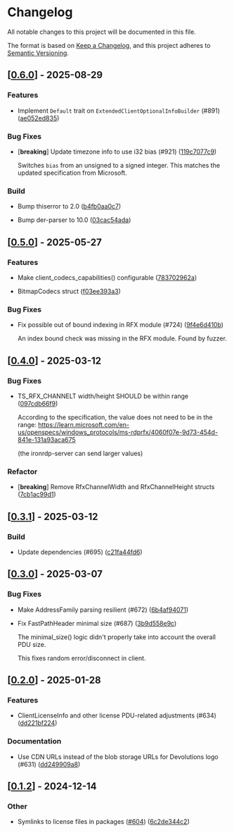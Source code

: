 # Changelog

All notable changes to this project will be documented in this file.

The format is based on [Keep a Changelog](https://keepachangelog.com/en/1.0.0/),
and this project adheres to [Semantic Versioning](https://semver.org/spec/v2.0.0.html).


## [[0.6.0](https://github.com/Devolutions/IronRDP/compare/ironrdp-pdu-v0.5.0...ironrdp-pdu-v0.6.0)] - 2025-08-29

### <!-- 1 -->Features

- Implement `Default` trait on `ExtendedClientOptionalInfoBuilder` (#891) ([ae052ed835](https://github.com/Devolutions/IronRDP/commit/ae052ed83598ad1f4ad7038b153e3c5398d2a738)) 

### <!-- 4 -->Bug Fixes

- [**breaking**] Update timezone info to use i32 bias (#921) ([119c7077c9](https://github.com/Devolutions/IronRDP/commit/119c7077c98e4b43021619378c4f251c1f95ae17)) 

  Switches `bias` from an unsigned to a signed integer.
  This matches the updated specification from Microsoft.

### <!-- 7 -->Build

- Bump thiserror to 2.0 ([b4fb0aa0c7](https://github.com/Devolutions/IronRDP/commit/b4fb0aa0c79aa409d1b6a5f43ab23448eede4e51)) 

- Bump der-parser to 10.0 ([03cac54ada](https://github.com/Devolutions/IronRDP/commit/03cac54ada50fae13d085b855a9b8db37d615ba8)) 

## [[0.5.0](https://github.com/Devolutions/IronRDP/compare/ironrdp-pdu-v0.4.0...ironrdp-pdu-v0.5.0)] - 2025-05-27

### <!-- 1 -->Features

- Make client_codecs_capabilities() configurable ([783702962a](https://github.com/Devolutions/IronRDP/commit/783702962a2e842f9d5046ac706048ba124e1401)) 

- BitmapCodecs struct ([f03ee393a3](https://github.com/Devolutions/IronRDP/commit/f03ee393a36906114b5bcba0e88ebc6869a99785)) 

### <!-- 4 -->Bug Fixes

- Fix possible out of bound indexing in RFX module (#724) ([9f4e6d410b](https://github.com/Devolutions/IronRDP/commit/9f4e6d410b631d8a6b0c09c2abc0817a83cf042b)) 

  An index bound check was missing in the RFX module. Found by fuzzer.

## [[0.4.0](https://github.com/Devolutions/IronRDP/compare/ironrdp-pdu-v0.3.1...ironrdp-pdu-v0.4.0)] - 2025-03-12

### <!-- 4 -->Bug Fixes

- TS_RFX_CHANNELT width/height SHOULD be within range ([097cdb66f9](https://github.com/Devolutions/IronRDP/commit/097cdb66f965700caeea5659ff7fe4a129b84838)) 

  According to the specification, the value does not need to be in the range:
  https://learn.microsoft.com/en-us/openspecs/windows_protocols/ms-rdprfx/4060f07e-9d73-454d-841e-131a93aca675
  
  (the ironrdp-server can send larger values)

### Refactor

- [**breaking**] Remove RfxChannelWidth and RfxChannelHeight structs ([7cb1ac99d1](https://github.com/Devolutions/IronRDP/commit/7cb1ac99d189cdcaa17fa17e51f95be630e9982e)) 

## [[0.3.1](https://github.com/Devolutions/IronRDP/compare/ironrdp-pdu-v0.3.0...ironrdp-pdu-v0.3.1)] - 2025-03-12

### <!-- 7 -->Build

- Update dependencies (#695) ([c21fa44fd6](https://github.com/Devolutions/IronRDP/commit/c21fa44fd6f3c6a6b74788ff68e83133c1314caa)) 

## [[0.3.0](https://github.com/Devolutions/IronRDP/compare/ironrdp-pdu-v0.2.0...ironrdp-pdu-v0.3.0)] - 2025-03-07

### <!-- 4 -->Bug Fixes

- Make AddressFamily parsing resilient (#672) ([6b4af94071](https://github.com/Devolutions/IronRDP/commit/6b4af94071bfb0adff482cc33b75e6c37ff6e10f)) 

- Fix FastPathHeader minimal size (#687) ([3b9d558e9c](https://github.com/Devolutions/IronRDP/commit/3b9d558e9c958297d9654861df515e2a8658bf8b)) 

  The minimal_size() logic didn't properly take into account the overall
  PDU size.
  
  This fixes random error/disconnect in client.

## [[0.2.0](https://github.com/Devolutions/IronRDP/compare/ironrdp-pdu-v0.1.2...ironrdp-pdu-v0.2.0)] - 2025-01-28

### <!-- 1 -->Features

- ClientLicenseInfo and other license PDU-related adjustments (#634) ([dd221bf224](https://github.com/Devolutions/IronRDP/commit/dd221bf22401c4635798ec012724cba7e6d503b2)) 

### <!-- 6 -->Documentation

- Use CDN URLs instead of the blob storage URLs for Devolutions logo (#631) ([dd249909a8](https://github.com/Devolutions/IronRDP/commit/dd249909a894004d4f728d30b3a4aa77a0f8193b)) 

## [[0.1.2](https://github.com/Devolutions/IronRDP/compare/ironrdp-pdu-v0.1.1...ironrdp-pdu-v0.1.2)] - 2024-12-14

### Other

- Symlinks to license files in packages ([#604](https://github.com/Devolutions/IronRDP/pull/604)) ([6c2de344c2](https://github.com/Devolutions/IronRDP/commit/6c2de344c2dd93ce9621834e0497ed7c3bfaf91a)) 
